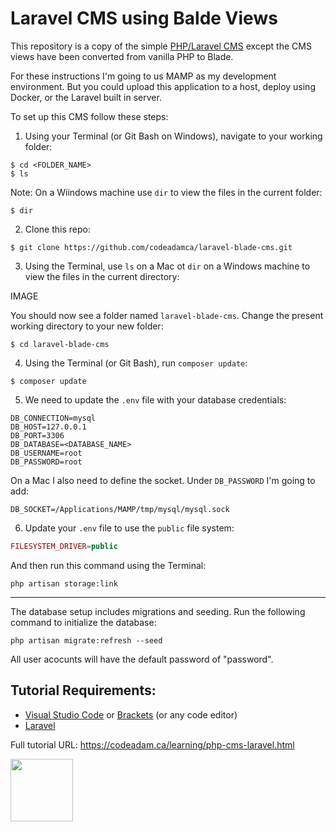# Laravel CMS using Balde Views

This repository is a copy of the simple [PHP/Laravel CMS](https://github.com/codeadamca/php-cms-laravel) except the CMS views have been converted from vanilla PHP to Blade.

For these instructions I'm going to us MAMP as my development environment. But you could upload this application to a host, deploy using Docker, or the Laravel built in server.

To set up this CMS follow these steps:

1. Using your Terminal (or Git Bash on Windows), navigate to your working folder:

```
$ cd <FOLDER_NAME>
$ ls
```

Note: On a Wiindows machine use ```dir``` to view the files in the current folder:

```
$ dir
```

2. Clone this repo:

```
$ git clone https://github.com/codeadamca/laravel-blade-cms.git
```

3. Using the Terminal, use ```ls``` on a Mac ot ```dir``` on a Windows machine to view the files in the current directory:

IMAGE

You should now see a folder named ```laravel-blade-cms```. Change the present working directory to your new folder:

```
$ cd laravel-blade-cms
```

4. Using the Terminal (or Git Bash), run ```composer update```:

```
$ composer update
```

5. We need to update the ```.env``` file with your database credentials:

```
DB_CONNECTION=mysql
DB_HOST=127.0.0.1
DB_PORT=3306
DB_DATABASE=<DATABASE_NAME>
DB_USERNAME=root
DB_PASSWORD=root
```

On a Mac I also need to define the socket. Under ```DB_PASSWORD``` I'm going to add:

```
DB_SOCKET=/Applications/MAMP/tmp/mysql/mysql.sock
```

6. Update your ```.env``` file to use the ```public``` file system:

```php
FILESYSTEM_DRIVER=public
```

And then run this command using the Terminal:

```
php artisan storage:link
```

---

The database setup includes migrations and seeding. Run the following command to initialize the database:

```
php artisan migrate:refresh --seed
```

All user acocunts will have the default password of "password".

## Tutorial Requirements:

* [Visual Studio Code](https://code.visualstudio.com/) or [Brackets](http://brackets.io/) (or any code editor)
* [Laravel](https://laravel.com/)

Full tutorial URL: https://codeadam.ca/learning/php-cms-laravel.html

<a href="https://codeadam.ca">
<img src="https://codeadam.ca/images/code-block.png" width="100">
</a>
